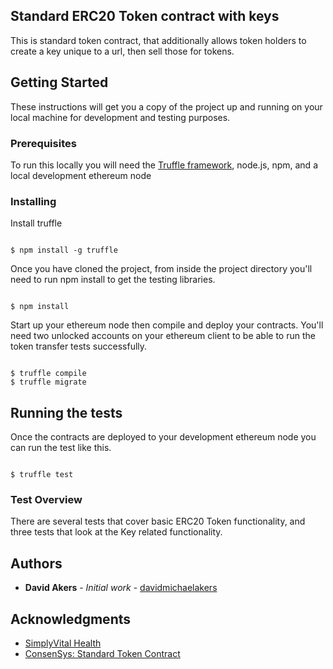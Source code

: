 
## Standard ERC20 Token contract with keys

This is standard token contract, that additionally allows token holders to create a key unique to a url, then sell those for tokens. 

## Getting Started

These instructions will get you a copy of the project up and running on your local machine for development and testing purposes. 

### Prerequisites

To run this locally you will need the [Truffle framework](http://truffleframework.com/), node.js, npm, and a local development ethereum node


### Installing

Install truffle

```

$ npm install -g truffle

```

Once you have cloned the project, from inside the project directory you'll need to run npm install to get the 
testing libraries. 

```

$ npm install

```

Start up your ethereum node then compile and deploy your contracts. You'll need two unlocked accounts on your
ethereum client to be able to run the token transfer tests successfully.

```

$ truffle compile
$ truffle migrate

```


## Running the tests

Once the contracts are deployed to your development ethereum node you can run the test like this. 

```

$ truffle test

```

### Test Overview

There are several tests that cover basic ERC20 Token functionality, and three tests that look at the Key related functionality. 


## Authors

* **David Akers** - *Initial work* - [davidmichaelakers](https://github.com/davidmichaelakers)


## Acknowledgments

* [SimplyVital Health](https://www.simplyvitalhealth.com/) 
* [ConsenSys: Standard Token Contract](https://github.com/ConsenSys/Tokens/blob/master/contracts/StandardToken.sol)
